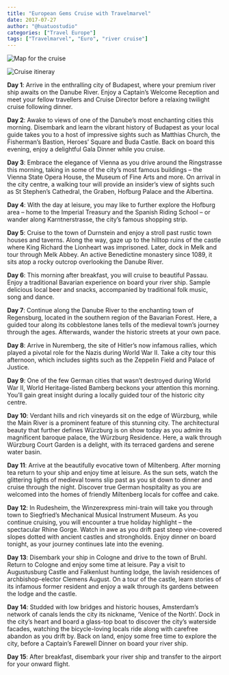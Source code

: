```yaml
---
title: "European Gems Cruise with Travelmarvel"
date: 2017-07-27
author: "@huatuostudio"
categories: ["Travel Europe"]
tags: ["Travelmarvel", "Euro", "river cruise"]
---
```


![Map for the cruise](https://lh3.googleusercontent.com/O-nl_YNgEE8fpk4jnYSGJSmWiegfFEF9XEIokO_FzUP420RQIDpfnkoytAcqp8ySmDe-GrlnBPgzQ4b3D9Ssmzu-CkEVy_4CYw_ZZPFX5mV327-liyofLX9dVEwYfpEtJNEWN1fCT2KLulbSyZLibM019mmaDUCp9dMNd-kx8UlYj4eXxAeHUaUva3s4lM0Lq1mIT0Bjue4fsZr6vyacyhLUlq9IkovpG7051HiHu1MWGO5Qpt_NzN0IaFyuGIwWFZG_2-oFr0kfZK50kYuDyHb7piViCtcXck97I9J6QACn-tpPtzo-l37gi19frhWf7-NwTgp1hh3uW4Vtbgeb2ngt455iI22weN5q467LagdV5l9XAM7akGozCDRDTtEBulAbfYAwSu9jxYE2skTIG8WFRsImbkf9pEyDyJZjSh98rvK2vKmIgvp2EMFp5k7-Cl6957EA6TwT7TOVhRvHQgWY7tMcsGI8FSVK6SJ3UopDYOQCC9sOlUcMrjq4zxJI6lvfJv5v4v3IAej6tRNaTZv_ciSp5iAbPJfpHtPGUNOwdqHJ44fqtfEybCSY6oVJ5XLzcTPSubAunMDRbSLnTKAxlf01A9woVTHZuUJ-IF71OuVkl-OmCEYxag_FUqbiNEKTKWlV5wOYiDES_eyfPRyRcI12IOsb=w1105-h609-no "Map for the cruise")

![Cruise itineray](https://lh3.googleusercontent.com/YzmCf6AOPUgitGo47i9C6ijfF_DaxpDcv_Es_noE4wf_z--GEMSFcdlaD_GFyXopJZMtAQWAMlwplua2rxF6Z56jVMQ-tk_uO2-1Bp0ZZqWvnB5S_gkuDzRjsMB2kjK1tlhvr8MBHfvnwlSslzwhYZ4WqMqL39Q3ixqDDHSneZbEE3d8wuDM2K-1ms8eVVXUkQj4B1u7_Armv9X-pcPfk2xlXh3lFvrTvEf9rlLfTtOmyaRa8Q1Nza7Nc16iqIwRumYjPzh3-SZyU2sM91QptGJIk6pUeLPPXJaEBQ_TxcA_t-Ucrf8xiN1JQGar0yohEPaRp2NJDZKZtAJDX1VPgIv_hBv3FxHgrvkxJFtxYe7UBSTXdIMrxHkeCWy-6r3CY3qCEMoiH-vKyuk7vOfbzMC01ScfuGO5wZso2jd7BPESj3oamJ4RcSd-NyhBLMxN_vN1UD0MP6emMRHttZZF4oP88Phlaq_m39EWV0uq7pYie75TUPkWfxO43X0VPlJm6gHKFg8K6F3tuaZlz4dQtHc816UNzS3Ru8dky8N_WSFchR38178zMUiPZjby-gECsoFOFCDzZKPDrMh-f40EMrEZNikH1YbrBBkdhVEH8SgUpc6iwXpEfEutdSKbEzF_GjVl60YvVVf8qDnCRulu8OtRN-hwpBvY=w294-h720-no "Cruise itineray")

**Day 1**: Arrive in the enthralling city of Budapest, where your premium river ship awaits on the Danube River. Enjoy a Captain’s Welcome Reception and meet your fellow travellers and Cruise Director before a relaxing twilight cruise following dinner.

**Day 2**: Awake to views of one of the Danube’s most enchanting cities this morning. Disembark and learn the vibrant history of Budapest as your local guide takes you to a host of impressive sights such as Matthias Church, the Fisherman’s Bastion, Heroes’ Square and Buda Castle. Back on board this evening, enjoy a delightful Gala Dinner while you cruise.

**Day 3**: Embrace the elegance of Vienna as you drive around the Ringstrasse this morning, taking in some of the city’s most famous buildings – the Vienna State Opera House, the Museum of Fine Arts and more. On arrival in the city centre, a walking tour will provide an insider’s view of sights such as St Stephen’s Cathedral, the Graben, Hofburg Palace and the Albertina.

**Day 4**: With the day at leisure, you may like to further explore the Hofburg area – home to the Imperial Treasury and the Spanish Riding School – or wander along Karntnerstrasse, the city’s famous shopping strip.<!--more-->

**Day 5**: Cruise to the town of Durnstein and enjoy a stroll past rustic town houses and taverns. Along the way, gaze up to the hilltop ruins of the castle where King Richard the Lionheart was imprisoned. Later, dock in Melk and tour through Melk Abbey. An active Benedictine monastery since 1089, it sits atop a rocky outcrop overlooking the Danube River.

**Day 6**: This morning after breakfast, you will cruise to beautiful Passau. Enjoy a traditional Bavarian experience on board your river ship. Sample delicious local beer and snacks, accompanied by traditional folk music, song and dance.

**Day 7**: Continue along the Danube River to the enchanting town of Regensburg, located in the southern region of the Bavarian Forest. Here, a guided tour along its cobblestone lanes tells of the medieval town’s journey through the ages. Afterwards, wander the historic streets at your own pace.

**Day 8**: Arrive in Nuremberg, the site of Hitler’s now infamous rallies, which played a pivotal role for the Nazis during World War II. Take a city tour this afternoon, which includes sights such as the Zeppelin Field and Palace of Justice.

**Day 9**: One of the few German cities that wasn’t destroyed during World War II, World Heritage-listed Bamberg beckons your attention this morning. You’ll gain great insight during a locally guided tour of the historic city centre.

**Day 10**: Verdant hills and rich vineyards sit on the edge of Würzburg, while the Main River is a prominent feature of this stunning city. The architectural beauty that further defines Würzburg is on show today as you admire its magnificent baroque palace, the Würzburg Residence. Here, a walk through Würzburg Court Garden is a delight, with its terraced gardens and serene water basin.

**Day 11**: Arrive at the beautifully evocative town of Miltenberg. After morning tea return to your ship and enjoy time at leisure. As the sun sets, watch the glittering lights of medieval towns slip past as you sit down to dinner and cruise through the night. Discover true German hospitality as you are welcomed into the homes of friendly Miltenberg locals for coffee and cake.

**Day 12**: In Rudesheim, the Winzerexpress mini-train will take you through town to Siegfried’s Mechanical Musical Instrument Museum. As you continue cruising, you will encounter a true holiday highlight – the spectacular Rhine Gorge. Watch in awe as you drift past steep vine-covered slopes dotted with ancient castles and strongholds. Enjoy dinner on board tonight, as your journey continues late into the evening.

**Day 13**: Disembark your ship in Cologne and drive to the town of Bruhl. Return to Cologne and enjoy some time at leisure. Pay a visit to Augustusburg Castle and Falkenlust hunting lodge, the lavish residences of archbishop-elector Clemens August. On a tour of the castle, learn stories of its infamous former resident and enjoy a walk through its gardens between the lodge and the castle.

**Day 14**: Studded with low bridges and historic houses, Amsterdam’s network of canals lends the city its nickname, ‘Venice of the North’. Dock in the city’s heart and board a glass-top boat to discover the city’s waterside facades, watching the bicycle-loving locals ride along with carefree abandon as you drift by. Back on land, enjoy some free time to explore the city, before a Captain’s Farewell Dinner on board your river ship.

**Day 15**: After breakfast, disembark your river ship and transfer to the airport for your onward flight.